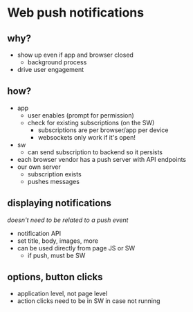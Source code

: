 # Web push notifications 

## why?

* show up even if app and browser closed 
  * background process 
* drive user engagement 

## how? 

* app
  * user enables (prompt for permission) 
  * check for existing subscriptions (on the SW)
    * subscriptions are per browser/app per device 
    * websockets only work if it's open! 
* sw 
  * can send subscription to backend so it persists 
* each browser vendor has a push server with API endpoints
* our own server
  * subscription exists 
  * pushes messages 

## displaying notifications 
*doesn't need to be related to a push event*

* notification API 
* set title, body, images, more
* can be used directly from page JS or SW
  * if push, must be SW 

## options, button clicks

* application level, not page level
* action clicks need to be in SW in case not running
